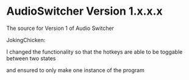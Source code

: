 AudioSwitcher Version 1.x.x.x
================

The source for Version 1 of Audio Switcher



JokingChicken:

I changed the functionality so that the hotkeys are able to be toggable between two states

and ensured to only make one instance of the program